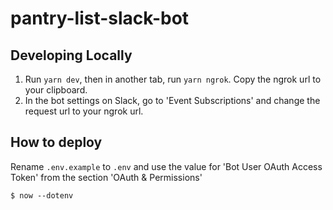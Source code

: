 # pantry-list-slack-bot

## Developing Locally

1. Run `yarn dev`, then in another tab, run `yarn ngrok`. Copy the ngrok url to your clipboard. 
2. In the bot settings on Slack, go to 'Event Subscriptions' and change the request url to your ngrok url.

## How to deploy

Rename `.env.example` to `.env` and use the value for 'Bot User OAuth Access Token' from the section 'OAuth & Permissions'

```
$ now --dotenv
```
